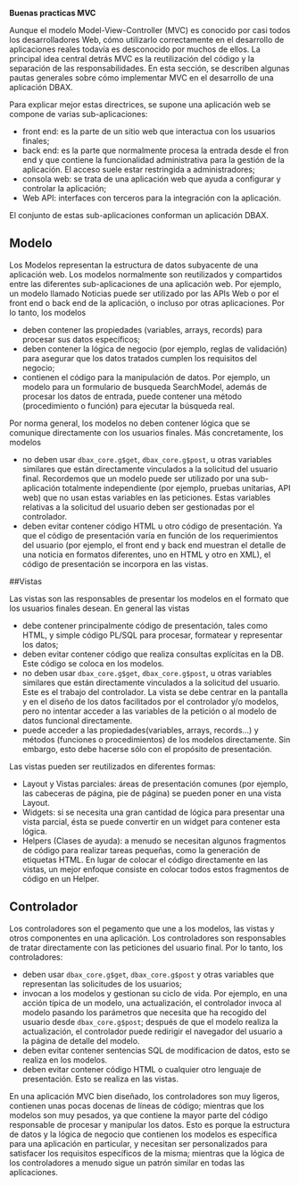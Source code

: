 <p class="page-header1"><b>Buenas practicas MVC</b></p>

Aunque el modelo Model-View-Controller (MVC) es conocido por casi todos los desarrolladores Web, cómo utilizarlo correctamente en el desarrollo de aplicaciones reales todavía es desconocido por muchos de ellos. La principal idea central detrás MVC es la reutilización del código y la separación de las responsabilidades. En esta sección, se describen algunas pautas generales sobre cómo implementar MVC en el desarrollo de una aplicación DBAX.

Para explicar mejor estas directrices, se supone una aplicación web se compone de varias sub-aplicaciones: 

- front end: es la parte de un sitio web que interactua con los usuarios finales;
- back end: es la parte que normalmente procesa la entrada desde el fron end y que contiene la funcionalidad administrativa para la gestión de la aplicación. El acceso suele estar restringida a administradores;
- consola web: se trata de una aplicación web que ayuda a configurar y controlar la aplicación;
- Web API: interfaces con terceros para la integración con la aplicación.

El conjunto de estas sub-aplicaciones conforman un aplicación DBAX. 

## Modelo

Los Modelos representan la estructura de datos subyacente de una aplicación web. Los modelos normalmente son reutilizados y compartidos entre las diferentes sub-aplicaciones de una aplicación web. Por ejemplo, un modelo llamado Noticias puede ser utilizado por las APIs Web o por el front end o back end de la aplicación, o incluso por otras aplicaciones. Por lo tanto, los modelos

- deben contener las propiedades (variables, arrays, records) para procesar sus datos específicos;
- deben contener la lógica de negocio (por ejemplo, reglas de validación) para asegurar que los datos tratados cumplen los requisitos del negocio;
- contienen el código para la manipulación de datos. Por ejemplo, un modelo para un formulario de busqueda SearchModel, además de procesar los datos de entrada, puede contener una método (procedimiento o función) para ejecutar la búsqueda real.

Por norma general, los modelos no deben contener lógica que se comunique directamente con los usuarios finales. Más concretamente, los modelos

- no deben usar `dbax_core.g$get`, `dbax_core.g$post`, u otras variables similares que están directamente vinculados a la solicitud del usuario final. Recordemos que un modelo puede ser utilizado por una sub-aplicación totalmente independiente (por ejemplo, pruebas unitarias, API web) que no usan estas variables en las peticiones. Estas variables relativas a la solicitud del usuario deben ser gestionadas por el controlador.
- deben evitar contener código HTML u otro código de presentación. Ya que el código de presentación varía en función de los requerimientos del usuario (por ejemplo, el front end y back end muestran el detalle de una noticia en formatos diferentes, uno en HTML y otro en XML), el código de presentación se incorpora en las vistas.

##Vistas

Las vistas son las responsables de presentar los modelos en el formato que los usuarios finales desean. En general las vistas

- debe contener principalmente código de presentación, tales como HTML, y simple código PL/SQL para procesar, formatear y representar los datos;
- deben evitar contener código que realiza consultas explícitas en la DB. Este código se coloca en los modelos.
- no deben usar `dbax_core.g$get`, `dbax_core.g$post`, u otras variables similares que están directamente vinculados a la solicitud del usuario. Este es el trabajo del controlador. La vista se debe centrar en la pantalla y en el diseño de los datos facilitados por el controlador y/o modelos, pero no intentar acceder a las variables de la petición o al modelo de datos funcional directamente.
- puede acceder a las propiedades(variables, arrays, records...) y métodos (funciones o procedimientos) de los modelos directamente. Sin embargo, esto debe hacerse sólo con el propósito de presentación.

Las vistas pueden ser reutilizados en diferentes formas:

* Layout y Vistas parciales: áreas de presentación comunes (por ejemplo, las cabeceras de página, pie de página) se pueden poner en una vista Layout.
* Widgets: si se necesita una gran cantidad de lógica para presentar una vista parcial, ésta se puede convertir en un widget para contener esta lógica.
* Helpers (Clases de ayuda): a menudo se necesitan algunos fragmentos de código para realizar tareas pequeñas, como la generación de etiquetas HTML. En lugar de colocar el código directamente en las vistas, un mejor enfoque consiste en colocar todos estos fragmentos de código en un Helper. 

## Controlador
Los controladores son el pegamento que une a los modelos, las vistas y otros componentes en una aplicación. Los controladores son responsables de tratar directamente con las peticiones del usuario final. Por lo tanto, los controladores:

- deben usar `dbax_core.g$get`, `dbax_core.g$post` y otras variables que representan las solicitudes de los usuarios;
- invocan a los modelos y gestionan su ciclo de vida. Por ejemplo, en una acción típica de un modelo, una actualización, el controlador invoca al modelo pasando los parámetros que necesita que ha recogido del usuario desde `dbax_core.g$post`; después de que el modelo realiza la actualización, el controlador puede redirigir el navegador del usuario a la página de detalle del modelo. 
- deben evitar contener sentencias SQL de modificacion de datos, esto se realiza en los modelos.
- deben evitar contener código HTML o cualquier otro lenguaje de presentación. Esto se realiza en las vistas.

En una aplicación MVC bien diseñado, los controladores son muy ligeros, contienen unas pocas docenas de líneas de código; mientras que los modelos son muy pesados, ya que contiene la mayor parte del código responsable de procesar y manipular los datos. Esto es porque la estructura de datos y la lógica de negocio que contienen los modelos es específica para una aplicación en particular, y necesitan ser personalizados para satisfacer los requisitos específicos de la misma; mientras que la lógica de los controladores a menudo sigue un patrón similar en todas las aplicaciones.